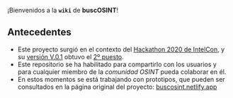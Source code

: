 ¡Bienvenidos a la **`wiki`** de **buscOSINT**!

## Antecedentes

- Este proyecto surgió en el contexto del [Hackathon 2020 de IntelCon](https://intelcon.ginseg.com/2020/hackathon.html), y su [versión V.0.1](https://buscosint.netlify.app/es/buscosintv0.1/buscosint01) obtuvo el [2º puesto](https://ginseg.com/2020/7845/hackathon-intelcon/resolucion-del-hackathon-intelcon/).
- Este repositorio se ha habilitado para compartirlo con los usuarios y para cualquier miembro de la *comunidad OSINT* pueda colaborar en él.
- En estos momentos se está trabajando con prototipos, que pueden ser consultados en la página original del proyecto: [buscosint.netlify.app](https://buscosint.netlify.app/)
